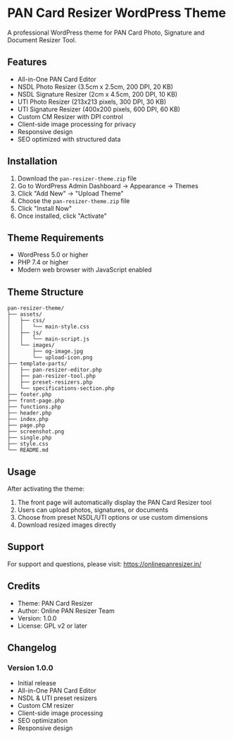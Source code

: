 # PAN Card Resizer WordPress Theme

A professional WordPress theme for PAN Card Photo, Signature and Document Resizer Tool.

## Features

- All-in-One PAN Card Editor
- NSDL Photo Resizer (3.5cm x 2.5cm, 200 DPI, 20 KB)
- NSDL Signature Resizer (2cm x 4.5cm, 200 DPI, 10 KB)
- UTI Photo Resizer (213x213 pixels, 300 DPI, 30 KB)
- UTI Signature Resizer (400x200 pixels, 600 DPI, 60 KB)
- Custom CM Resizer with DPI control
- Client-side image processing for privacy
- Responsive design
- SEO optimized with structured data

## Installation

1. Download the `pan-resizer-theme.zip` file
2. Go to WordPress Admin Dashboard → Appearance → Themes
3. Click "Add New" → "Upload Theme"
4. Choose the `pan-resizer-theme.zip` file
5. Click "Install Now"
6. Once installed, click "Activate"

## Theme Requirements

- WordPress 5.0 or higher
- PHP 7.4 or higher
- Modern web browser with JavaScript enabled

## Theme Structure

```
pan-resizer-theme/
├── assets/
│   ├── css/
│   │   └── main-style.css
│   ├── js/
│   │   └── main-script.js
│   └── images/
│       ├── og-image.jpg
│       └── upload-icon.png
├── template-parts/
│   ├── pan-resizer-editor.php
│   ├── pan-resizer-tool.php
│   ├── preset-resizers.php
│   └── specifications-section.php
├── footer.php
├── front-page.php
├── functions.php
├── header.php
├── index.php
├── page.php
├── screenshot.png
├── single.php
├── style.css
└── README.md
```

## Usage

After activating the theme:

1. The front page will automatically display the PAN Card Resizer tool
2. Users can upload photos, signatures, or documents
3. Choose from preset NSDL/UTI options or use custom dimensions
4. Download resized images directly

## Support

For support and questions, please visit: https://onlinepanresizer.in/

## Credits

- Theme: PAN Card Resizer
- Author: Online PAN Resizer Team
- Version: 1.0.0
- License: GPL v2 or later

## Changelog

### Version 1.0.0
- Initial release
- All-in-One PAN Card Editor
- NSDL & UTI preset resizers
- Custom CM resizer
- Client-side image processing
- SEO optimization
- Responsive design
